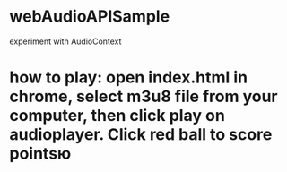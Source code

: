 # webAudioAPISample
experiment with AudioContext
# how to play: open index.html in chrome, select m3u8 file from your computer, then click play on audioplayer. Click red ball to score pointsю 
